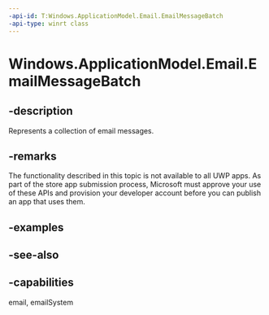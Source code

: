 ```yaml
---
-api-id: T:Windows.ApplicationModel.Email.EmailMessageBatch
-api-type: winrt class
---
```


<!-- Class syntax.
public class EmailMessageBatch : Windows.ApplicationModel.Email.IEmailMessageBatch
-->

# Windows.ApplicationModel.Email.EmailMessageBatch

## -description
Represents a collection of email messages.

## -remarks
The functionality described in this topic is not available to all UWP apps. As part of the store app submission process, Microsoft must approve your use of these APIs and provision your developer account before you can publish an app that uses them.

## -examples

## -see-also

## -capabilities
email, emailSystem
